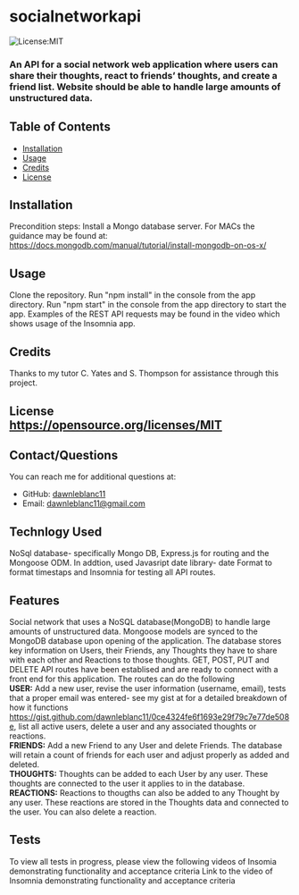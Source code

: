 # socialnetworkapi

  ![License:MIT](https://img.shields.io/badge/License-MIT-yellow.svg)

  ### An API for a social network web application where users can share their thoughts, react to friends’ thoughts, and create a friend list.  Website should be able to handle large amounts of unstructured data.
  ## Table of Contents
    
  * [Installation](#installation)
  * [Usage](#usage)
  * [Credits](#credits)
  * [License](#license)
  
  ## Installation
  Precondition steps: Install a Mongo database server. For MACs the guidance may be found at: https://docs.mongodb.com/manual/tutorial/install-mongodb-on-os-x/
  
  ## Usage 
  Clone the repository.  Run "npm install" in the console from the app directory. Run "npm start" in the console from the app directory to start the app. Examples of the REST API requests may be found in the video which shows usage of the Insomnia app.
  
  ## Credits
   Thanks to my tutor C. Yates and S. Thompson for assistance through this project.
##
## License <br>https://opensource.org/licenses/MIT
  ## Contact/Questions
  You can reach me for additional questions at:
  * GitHub: [dawnleblanc11](https://github.com/https://github.com/dawnleblanc11/socialnetworkapi)
  * Email: dawnleblanc11@gmail.com
## Technlogy Used <br> 
  NoSql database- specifically Mongo DB, Express.js for routing and the Mongoose ODM.  In addtion, used Javasript date library- date Format to format timestaps and Insomnia for testing all API routes.
  ## Features
  Social network that uses a NoSQL database(MongoDB) to handle large amounts of unstructured data.
  Mongoose models are synced to the MongoDB database upon opening of the application.  The database stores key information on Users, their Friends, any Thoughts they have to share with each other and Reactions to those thoughts. GET, POST, PUT and DELETE API routes have been establised and are ready to connect with a front end for this application.  The routes can do the following
  <br>**USER:**
  Add a new user, revise the user information (username, email), tests that a proper email was entered- see my gist at for a detailed breakdown of how it functions https://gist.github.com/dawnleblanc11/0ce4324fe6f1693e29f79c7e77de508e, list all active users, delete a user and any associated thoughts or reactions.
  <br>**FRIENDS:**
  Add a new Friend to any User and delete Friends.  The database will retain a count of friends for each user and adjust properly as added and deleted.
  <br>**THOUGHTS:**
  Thoughts can be added to each User by any user.  These thoughts are connected to the user it applies to in the database.
  <br>**REACTIONS:**
  Reactions to thougths can also be added to any Thought by any user.  These reactions are stored in the Thoughts data and connected to the user.  You can also delete a reaction.
  
  ## Tests
To view all tests in progress, please view the following videos of Insomia demonstrating functionality and acceptance criteria
Link to the video of Insomnia demonstrating functionality and acceptance criteria
